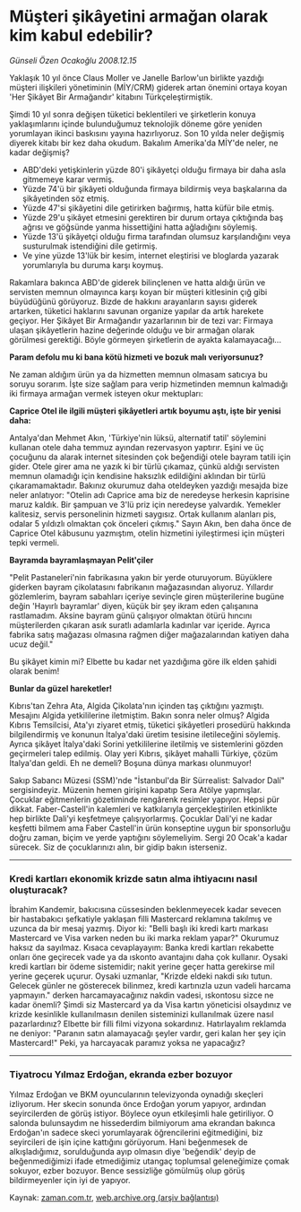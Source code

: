 # Müşteri şikâyetini armağan olarak kim kabul edebilir?

*Günseli Özen Ocakoğlu 2008.12.15*

<tr><td class="metin" colspan="2" style="padding-top: 20px; padding-left: 5px; padding-right: 10px;">Yaklaşık 10 yıl önce Claus Moller ve Janelle Barlow'un birlikte yazdığı müşteri ilişkileri yönetiminin (MİY/CRM) giderek artan önemini ortaya koyan 'Her Şikâyet Bir Armağandır' kitabını Türkçeleştirmiştik.</td></tr><tr><td class="metin" colspan="2" style="padding-top: 20px; padding-left: 5px; padding-right: 10px;"><p>Şimdi 10 yıl sonra değişen tüketici beklentileri ve şirketlerin konuya yaklaşımlarını içinde bulunduğumuz teknolojik döneme göre yeniden yorumlayan ikinci baskısını yayına hazırlıyoruz. Son 10 yılda neler değişmiş diyerek kitabı bir kez daha okudum. Bakalım Amerika'da MİY'de neler, ne kadar değişmiş? 
<ul>
<li>ABD'deki yetişkinlerin yüzde 80'i şikâyetçi olduğu firmaya bir daha asla gitmemeye karar vermiş.
	</li>
<li>Yüzde 74'ü bir şikâyeti olduğunda firmaya bildirmiş veya başkalarına da şikâyetinden söz etmiş.
	</li>
<li>Yüzde 47'si şikâyetini dile getirirken bağırmış, hatta küfür bile etmiş.
	</li>
<li>Yüzde 29'u şikâyet etmesini gerektiren bir durum ortaya çıktığında baş ağrısı ve göğsünde yanma hissettiğini hatta ağladığını söylemiş.
	</li>
<li>Yüzde 13'ü şikâyetçi olduğu firma tarafından olumsuz karşılandığını veya susturulmak istendiğini dile getirmiş. 
	</li>
<li>Ve yine yüzde 13'lük bir kesim, internet eleştirisi ve bloglarda yazarak yorumlarıyla bu duruma karşı koymuş.
	</li>
</ul>
<p> Rakamlara bakınca ABD'de giderek bilinçlenen ve hatta aldığı ürün ve servisten memnun olmayınca karşı koyan bir müşteri kitlesinin çığ gibi büyüdüğünü görüyoruz. Bizde de hakkını arayanların sayısı giderek artarken, tüketici haklarını savunan organize yapılar da artık harekete geçiyor. Her Şikâyet Bir Armağandır yazarlarının bir de tezi var: Firmaya ulaşan şikâyetlerin hazine değerinde olduğu ve bir armağan olarak görülmesi gerektiği. Böyle görmeyen şirketlerin de ayakta kalamayacağı... 
<p><b>Param defolu mu ki bana kötü hizmeti ve bozuk malı veriyorsunuz? 
</b>
<p>Ne zaman aldığım ürün ya da hizmetten memnun olmasam satıcıya bu soruyu sorarım. İşte size sağlam para verip hizmetinden memnun kalmadığı iki firmaya armağan vermek isteyen okur mektupları:
<p><b>Caprice Otel ile ilgili müşteri şikâyetleri artık boyumu aştı, işte bir yenisi daha:
</b>
<p>Antalya'dan Mehmet Akın, 'Türkiye'nin lüksü, alternatif tatil' söylemini kullanan otele daha temmuz ayından rezervasyon yaptırır. Eşini ve üç çocuğunu da alarak internet sitesinden çok beğendiği otele bayram tatili için gider. Otele girer ama ne yazık ki bir türlü çıkamaz, çünkü aldığı servisten memnun olamadığı için kendisine haksızlık edildiğini aklından bir türlü çıkaramamaktadır. Bakınız okurumuz daha oteldeyken yazdığı mesajda bize neler anlatıyor: "Otelin adı Caprice ama biz de neredeyse herkesin kaprisine maruz kaldık. Bir şampuan ve 3'lü priz için neredeyse yalvardık. Yemekler kalitesiz, servis personelinin hizmeti saygısız. Ortak kullanım alanları pis, odalar 5 yıldızlı olmaktan çok önceleri çıkmış." Sayın Akın, ben daha önce de Caprice Otel kâbusunu yazmıştım, otelin hizmetini iyileştirmesi için müşteri tepki vermeli.
<p><b>Bayramda bayramlaşmayan Pelit'çiler 
</b>
<p>"Pelit Pastaneleri'nin fabrikasına yakın bir yerde oturuyorum. Büyüklere giderken bayram çikolatasını fabrikanın mağazasından alıyoruz. Yıllardır gözlemlerim, bayram sabahları içeriye sevinçle giren müşterilerine bugüne değin 'Hayırlı bayramlar' diyen, küçük bir şey ikram eden çalışanına rastlamadım. Aksine bayram günü çalışıyor olmaktan ötürü hıncını müşterilerden çıkaran asık suratlı adamlarla kadınlar var içeride. Ayrıca fabrika satış mağazası olmasına rağmen diğer mağazalarından katiyen daha ucuz değil."
<p>Bu şikâyet kimin mi? Elbette bu kadar net yazdığıma göre ilk elden şahidi olarak benim! 
<p>
<p><b>Bunlar da güzel hareketler!
</b>
<p>Kıbrıs'tan Zehra Ata, Algida Çikolata'nın içinden taş çıktığını yazmıştı. Mesajını Algida yetkililerine iletmiştim. Bakın sonra neler olmuş? Algida Kıbrıs Temsilcisi, Ata'yı ziyaret etmiş, tüketici şikâyetleri prosedürü hakkında bilgilendirmiş ve konunun İtalya'daki üretim tesisine iletileceğini söylemiş. Ayrıca şikâyet İtalya'daki Sorini yetkililerine iletilmiş ve sistemlerini gözden geçirmeleri talep edilmiş. Olay yeri Kıbrıs, şikâyet mahalli Türkiye, çözüm İtalya'dan geldi. Eh ne demeli? Boşuna dünya markası olunmuyor! 
<p>Sakıp Sabancı Müzesi (SSM)'nde "İstanbul'da Bir Sürrealist: Salvador Dalí" sergisindeyiz. Müzenin hemen girişini kapatıp Sera Atölye yapmışlar. Çocuklar eğitmenlerin gözetiminde rengârenk resimler yapıyor. Hepsi pür dikkat. Faber-Castell'in kalemleri ve katkılarıyla gerçekleştirilen etkinlikte hep birlikte Dali'yi keşfetmeye çalışıyorlarmış. Çocuklar Dali'yi ne kadar keşfetti bilmem ama Faber Castell'in ürün konseptine uygun bir sponsorluğu doğru zaman, biçim ve yerde yaptığını söylemeliyim. Sergi 20 Ocak'a kadar sürecek. Siz de çocuklarınızı alın, bir gidip bakın isterseniz.
<hr/>
<h3>Kredi kartları ekonomik krizde satın alma ihtiyacını nasıl oluşturacak?
</h3>
<p>İbrahim Kandemir, bakıcısına cüssesinden beklenmeyecek kadar sevecen bir hastabakıcı şefkatiyle yaklaşan filli Mastercard reklamına takılmış ve uzunca da bir mesaj yazmış. Diyor ki: "Belli başlı iki kredi kartı markası Mastercard ve Visa varken neden bu iki marka reklam yapar?" Okurumuz haksız da sayılmaz. Kısaca cevaplayayım: Banka kredi kartları rekabette onları öne geçirecek vade ya da ıskonto avantajını daha çok kullanır. Oysaki kredi kartları bir ödeme sistemidir; nakit yerine geçer hatta gerekirse mil yerine geçerek uçurur. Oysaki uzmanlar, "Krizde eldeki nakdi sıkı tutun. Gelecek günler ne gösterecek bilinmez, kredi kartınızla uzun vadeli harcama yapmayın." derken harcamayacağınız nakdin vadesi, ıskontosu sizce ne kadar önemli? Şimdi siz Mastercard ya da Visa kartın yöneticisi olsaydınız ve krizde kesinlikle kullanılmasın denilen sisteminizi kullanılmak üzere nasıl pazarlardınız? Elbette bir filli filmi vizyona sokardınız. Hatırlayalım reklamda ne deniyor: "Paranın satın alamayacağı şeyler vardır, geri kalan her şey için Mastercard!" Peki, ya harcayacak paramız yoksa ne yapacağız? 
<hr/>
<h3>Tiyatrocu Yılmaz Erdoğan, ekranda ezber bozuyor
</h3>
<p>Yılmaz Erdoğan ve BKM oyuncularının televizyonda oynadığı skeçleri izliyorum. Her skecin sonunda önce Erdoğan yorum yapıyor, ardından seyircilerden de görüş istiyor. Böylece oyun etkileşimli hale getiriliyor. O salonda bulunsaydım ne hissederdim bilmiyorum ama ekrandan bakınca Erdoğan'ın sadece skeci yorumlayarak öğrencilerini eğitmediğini, biz seyircileri de işin içine kattığını görüyorum. Hani beğenmesek de alkışladığımız, sorulduğunda ayıp olmasın diye 'beğendik' deyip de beğenmediğimizi ifade etmediğimiz utangaç toplumsal geleneğimize çomak sokuyor, ezber bozuyor. Bence sessizliğe gömülmüş olup görüş bildirmeyenler için iyi de yapıyor. <br/></p></p></p></p></p></p></p></p></p></p></p></p></p></p></p></td></tr>

Kaynak: [zaman.com.tr](http://zaman.com.tr/yazar.do?yazino=770401), [web.archive.org (arşiv bağlantısı)](http://web.archive.org/web/20090216223219/http://zaman.com.tr:80/yazar.do?yazino=770401)

